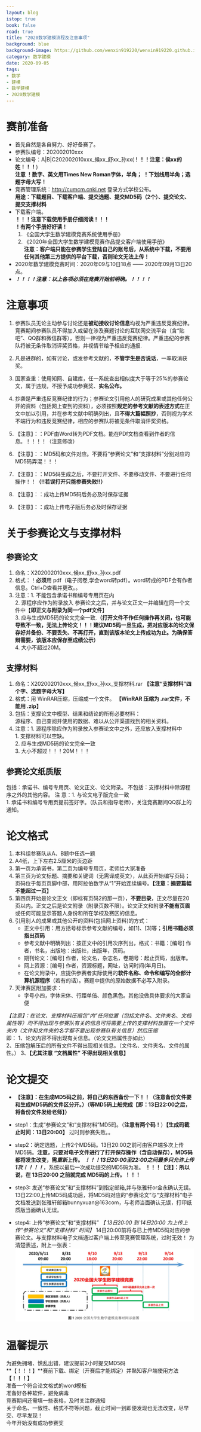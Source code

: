 ```yaml
---
layout: blog
istop: true
book: false              
road: true            
title: "2020数学建模流程及注意事项"
background: blue  
background-image: https://github.com/wenxin919220/wenxin919220.github.io/blob/master/_posts/%E8%B5%B0%E8%BF%87%E7%9A%84%E8%B7%AF/2002/09/2020-09-05-%E6%95%B0%E5%AD%A6%E5%BB%BA%E6%A8%A1%E6%B5%81%E7%A8%8B%E5%8F%8A%E6%B3%A8%E6%84%8F%E4%BA%8B%E9%A1%B9_00.png?raw=true
category: 数学建模  
date: 2020-09-05 
tags:
- 数学
- 建模
- 数学建模
- 2020数学建模
---
```




# **赛前准备** 
* 首先自然是各自努力、好好备赛了。   
* 参赛队编号：202002010xxx   
* 论文编号：A|B|C202002010xxx_候xx_舒xx_孙xx(**！！！注意：侯xx的姓！！！**)      
    **注意 ！数字、英文用Times New Roman字体，半角；** 
        **！下划线用半角；选题字母大写！**  
* 竞赛管理系统：<http://cumcm.cnki.net> 登录方式学校公布。   
    **用途：下载题目、下载客户端、提交选题、提交MD5码（2个）、提交论文、提交支撑材料**     
* 下载客户端。   
    **！！！注意下载使用手册仔细阅读！！！**   
    **！有两个手册好好读！**   
    1. 《全国大学生数学建模竞赛系统使用手册》    
    2. 《2020年全国大学生数学建模竞赛作品提交客户端使用手册》   
    **注意：客户端只能在参赛学生登陆自己的账号后，从系统中下载，不要用任何其他第三方提供的平台下载，否则论文无法上传！**
* 2020年数学建模竞赛时间：2020年09与10日18点 —— 2020年09月13日20点。    
* ***！！！！注意：以上各项必须在竞赛开始前明确。！！！！***



# **注意事项**  
1. 参赛队员无论主动参与讨论还是**被动接收讨论信息**均视为严重违反竞赛纪律。竞赛期间参赛队员不得加入或留在涉及赛题讨论的互联网交流平台（含“贴吧”、QQ群和微信群等），否则一律视为严重违反竞赛纪律。严重违纪的参赛队将被无条件取消评奖资格，并视情节给予相应的通报.  
2. 凡是进群的，如有讨论，或发参考文献的，**不管学生是否说话**，一率取消获奖。   
3. 国家查重：使用知网、自建库，任一系统查出相似度大于等于25%的参赛论文，属于违规，不授予成功参赛奖、**实名公布。**   
4. 抄袭是严重违反竞赛纪律的行为；参赛论文引用他人的研究成果或其他任何公开的资料（包括网上查到的资料），必须按照**规定的参考文献的表述方式**在正文中加以引用，并在参考文献中明确列出，且**不得大篇幅照抄**，否则视为学术不端行为和违反竞赛纪律，相应的参赛队将被无条件取消评奖资格。       

1. 【注意】：：PDF由Word转为PDF文档。能在PDf文档查看到作者的信息。！！！！（注意修改）
2. 【注意】：：MD5码和文件对应。不要将“参赛论文”和“支撑材料”分别对应的MD5码弄混！！！
3. 【注意】：：MD5码生成之后，不要打开文件、不要移动文件、不要进行任何操作！！**（!!若误打开只能参赛失败!!）**
4. 【注意】：：成功上传MD5码后务必及时保存证据  
5. 【注意】：：成功上传电子版后务必及时保存证据  



# **关于参赛论文与支撑材料**  
## 参赛论文
1. 命名：X202002010xxx_候xx_舒xx_孙xx.pdf  
2. 格式：！**必须**用 pdf（电子阅卷,学会word转pdf）。word转成的PDF会有作者信息。Ctrl+D查看并更改。。
3. 注意：1. 不能包含承诺书和编号专用页在内   
        2. 源程序应作为附录放入 参赛论文之后，并与论文正文一并编辑在同一个文件中【**即正文与附录为同一个pdf文件**】     
        3. 应与生成MD5码的论文完全一致.**（打开文件不作任何操作再关闭，也可能导致不一致，无法上传论文！！！建议MD5码一旦生成，把对应版本的论文保存好并备份、不要丢失、不再打开，直到该版本论文上传成功为止。为确保答辩需要，该版本应保存至成绩公示）**      
        4. 大小不超过20M。       
## 支撑材料
1. 命名：X202002010xxx_候xx_舒xx_孙xx_支撑材料.rar **【注意“支撑材料”四个字、选题字母大写】**
2. 格式：用 WinRAR压缩，压缩成一个文件。 **【WinRAR 压缩为 .rar文件，不能用 .zip】** 
3. 包括：支撑论文中模型、结果和结论的所有必要材料：     
         源程序、自己查阅并使用的数据、难以从公开渠道找到的相关资料。
4. 注意：1. 源程序除应作为附录放入参赛论文中之外，还应放入支撑材料中  
        1. 支撑材料可以空缺。   
        2. 应与生成MD5码的论文完全一致    
        3. 大小不超过！！！20M！！！  

## **参赛论文纸质版**
包括：承诺书、编号专用页、论文正文、论文附录。
不包括：支撑材料中除源程序之外的其他内容。
注    意：1. 与论文电子版完全一致   
         1. 承诺书和编号专用页提前签好字。（队员和指导老师），关注竞赛期间QQ群上的通知。



# **论文格式**
1. 本科组参赛队从A、B题中任选一题   
2. A4纸，上下左右2.5厘米的页边距   
3. 第一页为承诺书，第二页为编号专用页，老师给大家准备   
4. 第三页为论文标题、摘要和关键词（无需译成英文），从此页开始编写页码；页码位于每页页脚中部，用阿拉伯数字从“1”开始连续编号。**【注意：摘要篇幅不能超过一页】**
5. 第四页开始是论文正文（即标有页码2的那一页），**不要目录**，正文尽量在20页以内。正文之后是论文附录（附录页数不限）。论文正文和附录**不能有页眉**或任何可能显示答题人身份和所在学校及赛区的信息。
6. 引用别人的成果或其他公开的资料(包括网上资料)的方式：      
    * 正文中引用：用方括号标示参考文献的编号，如[1]、[3]等；**引用书籍必须指出页码**
    * 参考文献中明确列出：按正文中的引用次序列出，格式：书籍：[编号] 作者，书名，出版地：出版社，出版年，页码。
    * 期刊论文：[编号] 作者，论文名，杂志名，卷期号：起止页码，出版年。
    * 网上资源：[编号] 作者，资源标题，网址，访问时间(年月日)。
    * 在论文附录中，应提供参赛者实际使用的**软件名称、命令和编写的全部计算机源程序**（若有的话）。赛题中提供的原始数据不必写入附录。   
7. 天津赛区附加要求：    
   * 字号小四，字体宋体、行距单倍、颜色黑色。其他没做具体要求的大家自便



**【注意】：在论文、支撑材料压缩包*“内”*任何位置（包括文件名、文件夹名、文档属性等）均不得出现与参赛队有关的信息可将需要上传的支撑材料放置在一个文件夹内（文件和文件夹的名字都不要出现参赛队有关信息）然后压缩**   
即： 1、论文内容不得出现有关信息。（论文文档属性亦如此）     
    2、压缩包解压后的所有文件不得出现相关信息。（文件名、文件夹名、文件的属性。）
    3、**【尤其注意 “文档属性” 不得出现相关信息】**

# **论文提交**
* **【注意】：在生成MD5码之前，将自己的东西备份一下！！（注意备份文件要和生成MD5码的文件区分开。）（等MD5码上船完成【即：13日22:00之后，将备份文件发给老师】）**
* step1：生成“参赛论文”和“支撑材料”MD5码。（**注意有两个码！**）**【生成码截止时间：13日20:00】**
    过时则参赛失败。。
* step2：确定选题，上传2个MD5码。13日20:00之前可由客户端多次上传MD5码。**注意，只要对电子文件进行了打开保存操作（含自动保存），MD5码都将发生改变，需*重新*上传。**
***！！！13日20:00至22:00之间最多只允许上传1次！！！！***，系统以最后一次成功提交的MD5码为准。
 **！！！【注】：所以说，在 13日20:00 之前就完成 MD5码的上传。！！！**

* step3: 发送“参赛论文”和“支撑材料”到指定邮箱,并与张雅轩or金永确认无误。  
    13日22:00上传MD5码成功后，将MD5码对应的“参赛论文”与“支撑材料”电子文档发送到张雅轩邮箱bunnyxuan@163com，与老师当面确认无误，打印纸质版当面确认无误。   
* step4: 上传“参赛论文”和“支撑材料” *【 13日20:00 到 14日20:00  为上传上传“参赛论文”和“支撑材料” 时间】*
     14日20:00前将与已上传MD5码对应的参赛论文。与支撑材料电子文档通过客户端上传至竞赛管理系统，过时无效！
     为清楚表述，附上一张表：![wenxin](https://github.com/wenxin919220/wenxin919220.github.io/blob/master/_posts/%E8%B5%B0%E8%BF%87%E7%9A%84%E8%B7%AF/2002/09/2020-09-05-%E6%95%B0%E5%AD%A6%E5%BB%BA%E6%A8%A1%E6%B5%81%E7%A8%8B%E5%8F%8A%E6%B3%A8%E6%84%8F%E4%BA%8B%E9%A1%B9_%E6%97%B6%E9%97%B4%E5%AE%89%E6%8E%92_01.png?raw=true)


# **温馨提示**
为避免拥堵、慌乱出错，建议提前2小时提交MD5码       
**【！！！】**赛前下载、绑定（开赛后才能绑定）并熟知客户端使用方法 **【！！！】**   
准备一个符合论文格式的word模板      
准备好各种软件，避免病毒       
竞赛期间还需填一些表格，及时关注群通知       
关于命名、一致性、格式不符等问题，截止时间一到即便发现也无法改变，尽早交、尽早发现！     
今年开始没有成功参赛奖     
